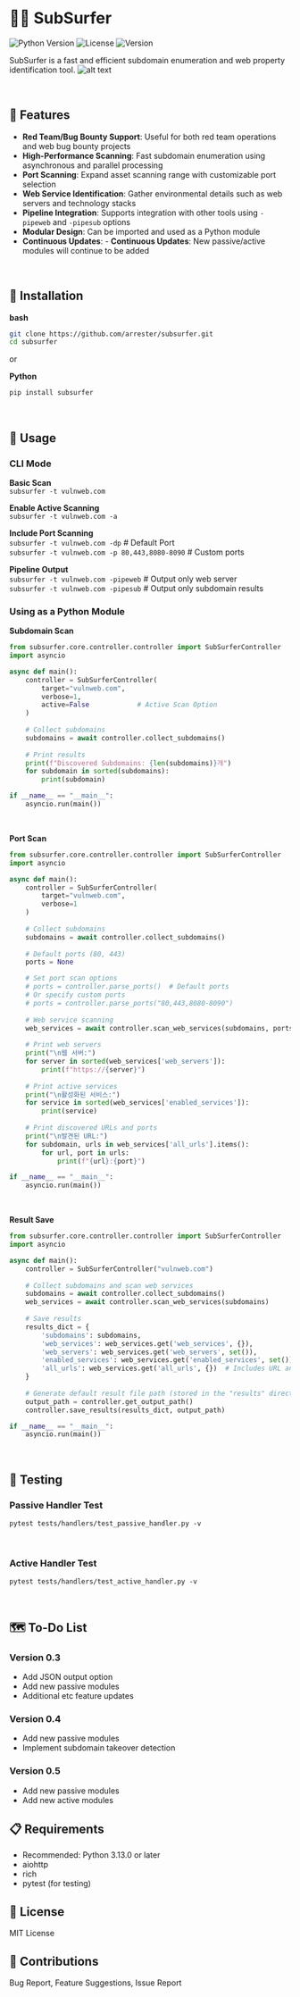 # 🏄‍♂️ SubSurfer

![Python Version](https://img.shields.io/badge/python-3.13%2B-blue)
![License](https://img.shields.io/badge/license-MIT-green)
![Version](https://img.shields.io/badge/version-0.2-orange)

SubSurfer is a fast and efficient subdomain enumeration and web property identification tool.
![alt text](image.png)

<br>

## 🌟 Features
- **Red Team/Bug Bounty Support**: Useful for both red team operations and web bug bounty projects
- **High-Performance Scanning**: Fast subdomain enumeration using asynchronous and parallel processing
- **Port Scanning**: Expand asset scanning range with customizable port selection
- **Web Service Identification**: Gather environmental details such as web servers and technology stacks
- **Pipeline Integration**: Supports integration with other tools using `-pipeweb` and `-pipesub` options
- **Modular Design**: Can be imported and used as a Python module
- **Continuous Updates**: - **Continuous Updates**: New passive/active modules will continue to be added

<br>

## 🚀 Installation
<b>bash</b>
```bash
git clone https://github.com/arrester/subsurfer.git
cd subsurfer
```

or <br>

<b>Python</b>
```bash
pip install subsurfer
```

<br>

## 📖 Usage
### CLI Mode
<b>Basic Scan</b><br>
`subsurfer -t vulnweb.com`

<b>Enable Active Scanning</b><br>
`subsurfer -t vulnweb.com -a`

<b>Include Port Scanning</b><br>
`subsurfer -t vulnweb.com -dp` # Default Port <br>
`subsurfer -t vulnweb.com -p 80,443,8080-8090` # Custom ports

<b>Pipeline Output</b><br>
`subsurfer -t vulnweb.com -pipeweb` # Output only web server <br>
`subsurfer -t vulnweb.com -pipesub` # Output only subdomain results

### Using as a Python Module
<b>Subdomain Scan</b><br>
```python
from subsurfer.core.controller.controller import SubSurferController
import asyncio

async def main():
    controller = SubSurferController(
        target="vulnweb.com",
        verbose=1,
        active=False            # Active Scan Option
    )
    
    # Collect subdomains
    subdomains = await controller.collect_subdomains()
    
    # Print results
    print(f"Discovered Subdomains: {len(subdomains)}개")
    for subdomain in sorted(subdomains):
        print(subdomain)

if __name__ == "__main__":
    asyncio.run(main())
```

<br>

<b>Port Scan</b><br>
```python
from subsurfer.core.controller.controller import SubSurferController
import asyncio

async def main():
    controller = SubSurferController(
        target="vulnweb.com",
        verbose=1
    )
    
    # Collect subdomains
    subdomains = await controller.collect_subdomains()
    
    # Default ports (80, 443)
    ports = None

    # Set port scan options
    # ports = controller.parse_ports()  # Default ports
    # Or specify custom ports
    # ports = controller.parse_ports("80,443,8080-8090")
    
    # Web service scanning
    web_services = await controller.scan_web_services(subdomains, ports)
    
    # Print web servers
    print("\n웹 서버:")
    for server in sorted(web_services['web_servers']):
        print(f"https://{server}")
    
    # Print active services
    print("\n활성화된 서비스:")
    for service in sorted(web_services['enabled_services']):
        print(service)
        
    # Print discovered URLs and ports
    print("\n발견된 URL:")
    for subdomain, urls in web_services['all_urls'].items():
        for url, port in urls:
            print(f"{url}:{port}")

if __name__ == "__main__":
    asyncio.run(main())
```

<br>

<b>Result Save</b><br>
```python
from subsurfer.core.controller.controller import SubSurferController
import asyncio

async def main():
    controller = SubSurferController("vulnweb.com")
    
    # Collect subdomains and scan web services
    subdomains = await controller.collect_subdomains()
    web_services = await controller.scan_web_services(subdomains)
    
    # Save results
    results_dict = {
        'subdomains': subdomains,
        'web_services': web_services.get('web_services', {}),
        'web_servers': web_services.get('web_servers', set()),
        'enabled_services': web_services.get('enabled_services', set()),
        'all_urls': web_services.get('all_urls', {})  # Includes URL and port information
    }
    
    # Generate default result file path (stored in the "results" directory)
    output_path = controller.get_output_path()
    controller.save_results(results_dict, output_path)

if __name__ == "__main__":
    asyncio.run(main())
```

<br>

## 🧪 Testing
### Passive Handler Test
`pytest tests/handlers/test_passive_handler.py -v`

<br>

### Active Handler Test
`pytest tests/handlers/test_active_handler.py -v`

<br>

## 🗺️ To-Do List
### Version 0.3
- Add JSON output option
- Add new passive modules
- Additional etc feature updates

### Version 0.4
- Add new passive modules
- Implement subdomain takeover detection

### Version 0.5
- Add new passive modules
- Add new active modules

## 📋 Requirements
- Recommended: Python 3.13.0 or later
- aiohttp
- rich
- pytest (for testing)

## 📝 License
MIT License

## 🤝 Contributions
Bug Report, Feature Suggestions, Issue Report